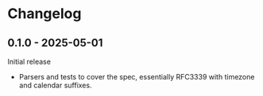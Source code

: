 # Changelog

## 0.1.0 - 2025-05-01

Initial release

* Parsers and tests to cover the spec, essentially RFC3339 with timezone and calendar suffixes.